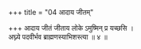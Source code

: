 +++
title = "04 आदाय जीतम्"

+++
आदाय जीतं जीताय लोके ऽमुष्मिन् प्र यच्छसि ।  
अघ्न्ये पदवीर्भव ब्राह्मणस्याभिशस्त्या ॥ ४ ॥